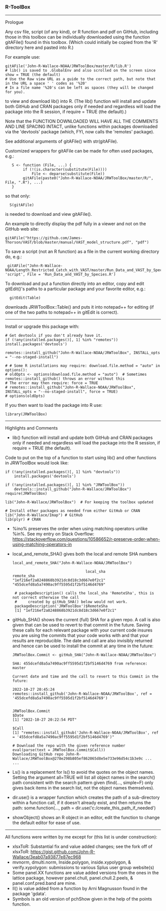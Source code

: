 <h3> R-ToolBox </h3>

---

Prologue

Any csv file, script (of any kind), or R function and pdf on GitHub, including those in this toolbox can be individually downloaded using the function gitAFile() found in this toolbox. (Which could initially be copied from the 'R' directory here and pasted into R.)

For example use:

    gitAFile('John-R-Wallace-NOAA/JRWToolBox/master/R/lib.R') 
    # lib() is saved to .GlobalEnv and also scrolled on the screen since show = TRUE (the default)
    # Use the Raw view URL as a guide to the correct path, but note that in the URL a space ' ' codes as '%20' 
    # In a file name '%20's can be left as spaces (they will be changed for you).

to view and download lib() into R. (The lib() function will install and update both GitHub and CRAN packages only if needed and regardless will load the package into the R session, if require = TRUE (the default).)

Note that the FUNCTION DOWNLOADED WILL HAVE ALL THE COMMENTS AND LINE SPACING INTACT, unlike functions within packages downloaded via the 'devtools' package (which, FYI, now calls the 'remotes' package).

See additional arguments of gitAFile() with str(gitAFile).

Customized wrappers for gitAFile can be made for often used packages, e.g.:
       
       S <- function (File, ...) {
            if (!(is.character(substitute(File)))) 
                File <- deparse(substitute(File))
            gitAFile(paste0("John-R-Wallace-NOAA/JRWToolBox/master/R/", File, ".R"), ...)
       }
       
so that only:

      S(gitAFile)
 
 is needed to download and view gitAFile().
 
 An example to directly display the pdf fully in a viewer and not on the GitHub web site:
 
    gitAFile("https://github.com/James-Thorson/VAST/blob/master/manual/VAST_model_structure.pdf", "pdf")
    
To save a script (not an R function) as a file in the current working directory do, e.g.:

     gitAFile("John-R-Wallace-NOAA/Length_Restricted_Catch_with_VAST/master/Run_Data_and_VAST_by_Species.R", 'script', File = 'Run_Data_and_VAST_by_Species.R') 
     
 To download and put a function directly into an editor, copy and edit gitEdit()'s paths to a particular package and your favorite editor, e.g.:
 
      gitEdit(Table)
      
 downloads JRWToolBox::Table() and puts it into notepad++ for editing (if one of the two paths to notepad++ in gitEdit is correct).    

---


Install or upgrade this package with:

    # Get devtools if you don't already have it.
    if (!any(installed.packages()[, 1] %in% "remotes"))  install.packages('devtools')  
    
    remotes::install_github("John-R-Wallace-NOAA/JRWToolBox", INSTALL_opts = "--no-staged-install")
    
    # # Some R installations may require: download.file.method = "auto" in options():
    # oldOpts <- options(download.file.method = "auto")  # Sometimes remotes::install_github() throws an error without this
    # The error may then require: force = TRUE
    # remotes::install_github("John-R-Wallace-NOAA/JRWToolBox", INSTALL_opts = "--no-staged-install", force = TRUE) 
    # options(oldOpts)

If you then want to load the package into R use:

    library(JRWToolBox)    

----------------------

Highlights and Comments

- lib() function will install and update both GitHub and CRAN packages only if needed and regardless will load the package into the R session, if require = TRUE (the default).

Code to put on the top of a function to start using lib() and other functions in JRWToolBox would look like:

    if (!any(installed.packages()[, 1] %in% "devtools"))  
        install.packages('devtools')  
	
    if (!any(installed.packages()[, 1] %in% "JRWToolBox")) 
        devtools::install_github("John-R-Wallace/JRWToolBox")
    require(JRWToolBox)
    
    lib("John-R-Wallace/JRWToolBox")  # For keeping the toolbox updated
     
    # Install other packages as needed from either GitHub or CRAN
    lib("John-R-Wallace/Imap") # GitHub
    lib(plyr) # CRAN

- %ino% preserves the order when using matching operators unlike %in%.  See my entry on Stack Overflow:
https://stackoverflow.com/questions/10586652/r-preserve-order-when-using-matching-operators-in

- local_and_remote_SHA() gives both the local and remote SHA numbers

      local_and_remote_SHA("John-R-Wallace-NOAA/JRWToolBox")
      
                                       local_sha                                 remote_sha 
      "1ef216ef2a8248868b3921dc8d18c3d667e0f2c1" "455dcefd8a5a7490ac9ff5595d1f2bf5146d4769" 
      
       # packageDescription() calls the local_sha 'RemoteSha', this is not correct otherwise the call 
       #     created by gitHub_SHA() below would not work.
       packageDescription('JRWToolBox')$RemoteSha  
       [1] "1ef216ef2a8248868b3921dc8d18c3d667e0f2c1"


- gitHub_SHA() shows the current (full) SHA for a given repo.  A call is also given that can be used to revert to that commit in the future. Saving these calls for each relevant package with your current code insures you are using the commits that your code works with and that your results are reproducible. The date and call are also invisibly returned and hence can be used to install the commit at any time in the future:
      
      JRWToolBox.Commit <- gitHub_SHA("John-R-Wallace-NOAA/JRWToolBox")  
      
      SHA: 455dcefd8a5a7490ac9ff5595d1f2bf5146d4769 from reference: master

      Current date and time and the call to revert to this Commit in the future:

      2022-10-27 20:45:24
      remotes::install_github('John-R-Wallace-NOAA/JRWToolBox', ref = '455dcefd8a5a7490ac9ff5595d1f2bf5146d4769')

      
      JRWToolBox.Commit 
      $Date
      [1] "2022-10-27 20:22:54 PDT"

      $Call
      [1] "remotes::install_github('John-R-Wallace-NOAA/JRWToolBox', ref = '455dcefd8a5a7490ac9ff5595d1f2bf5146d4769')"

      # Download the repo with the given reference number
      eval(parse(text = JRWToolBox.Commit$Call))
      Downloading GitHub repo John-R-Wallace/JRWToolBox@278e298b805ef862065d8e5e733e96d54c1b3e9c ...
      ...
     
     
- Ls() is a replacement for ls() to avoid the quotes on the object names. Setting the argument all=TRUE will list all object names in the search() path consistent with the search pattern given (find(..., simple=F) only gives back items in the search list, not the object names themselves).

- dir.use() is a wrapper function which creates the path of a sub-directory within a function call, if it doesn't already exist, and then returns the path: some.function(..., path = dir.use('c:/create_this_path_if_needed')

- showObject() shows an R object in an editor, edit the function to change the default editor for ease of use.

-------------------   
All functions were written by me except for (this list is under construction):

- xlsxToR: Substantial fix and value added changes; see the fork off of xlsxToR: https://gist.github.com/John-R-Wallace/3eab07a93877e87ec968
- mvnorm, dmulti.norm, Inside.polygon, inside.xypolygon, & verify.xypolygon: submissions to various Splus user group website(s)
- Some panel.XX functions are value added versions from the ones in the lattice package, however panel.chull, panel.chull.2.peels, & panel.conf.pred.band are mine.
- ll() is value added from a function by Arni Magnusson found in the package 'gdata'.
- Symbols is an old version of pchShow given in the help of the points function.
 
   

